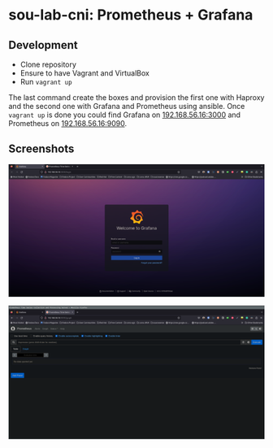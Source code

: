 # sou-lab-cni: Prometheus + Grafana 

## Development

- Clone repository
- Ensure to have Vagrant and VirtualBox
- Run `vagrant up`

The last command create the boxes and provision the first one with Haproxy and the second one with Grafana and Prometheus using ansible. Once `vagrant up` is done you could find Grafana on [192.168.56.16:3000](http://192.168.56.16:3000) and Prometheus on [192.168.56.16:9090](http://192.168.56.16:9090).

## Screenshots
![grafana](Screenshots/grafana.png)

![prometheus](Screenshots/prometheus.png)


